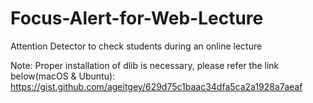 # Focus-Alert-for-Web-Lecture
Attention Detector to check students during an online lecture

Note:
Proper installation of dlib is necessary, please refer the link below(macOS & Ubuntu):
https://gist.github.com/ageitgey/629d75c1baac34dfa5ca2a1928a7aeaf

